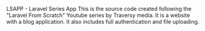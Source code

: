 LSAPP - Laravel Series App
This is the source code created following the "Laravel From Scratch" Youtube series by Traversy media. It is a website with a blog application. It also includes full authentication and file uploading.

